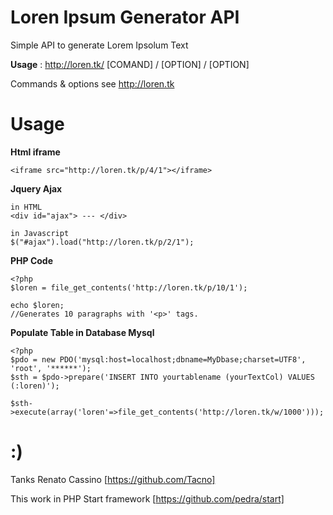 Loren Ipsum Generator API
========

Simple API to generate Lorem Ipsolum Text

**Usage** : http://loren.tk/ [COMAND] / [OPTION] / [OPTION]

Commands & options see http://loren.tk


Usage
========

**Html iframe**

    <iframe src="http://loren.tk/p/4/1"></iframe>
    
**Jquery Ajax**

    in HTML
    <div id="ajax"> --- </div>

    in Javascript
    $("#ajax").load("http://loren.tk/p/2/1");
    
**PHP Code**

    <?php
    $loren = file_get_contents('http://loren.tk/p/10/1');
    
    echo $loren;
    //Generates 10 paragraphs with '<p>' tags.
 
    
**Populate Table in Database Mysql**
    
    <?php
    $pdo = new PDO('mysql:host=localhost;dbname=MyDbase;charset=UTF8', 'root', '******');
    $sth = $pdo->prepare('INSERT INTO yourtablename (yourTextCol) VALUES (:loren)');
    
    $sth->execute(array('loren'=>file_get_contents('http://loren.tk/w/1000')));
    
    



:)
==

Tanks Renato Cassino [https://github.com/Tacno]

This work in PHP Start framework [https://github.com/pedra/start]
